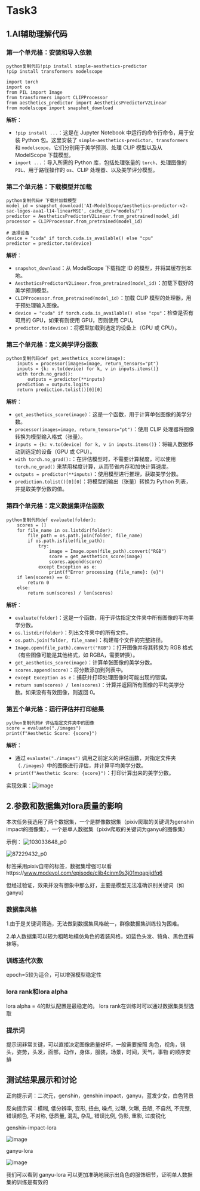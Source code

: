 # Task3

## 1.AI辅助理解代码

### 第一个单元格：安装和导入依赖

```
python复制代码!pip install simple-aesthetics-predictor
!pip install transformers modelscope

import torch
import os
from PIL import Image
from transformers import CLIPProcessor
from aesthetics_predictor import AestheticsPredictorV2Linear
from modelscope import snapshot_download
```

**解析**：

- `!pip install ...`：这是在 Jupyter Notebook 中运行的命令行命令，用于安装 Python 包。这里安装了 `simple-aesthetics-predictor`、`transformers` 和 `modelscope`，它们分别用于美学预测、处理 CLIP 模型以及从 ModelScope 下载模型。
- `import ...`：导入所需的 Python 库，包括处理张量的 `torch`、处理图像的 `PIL`、用于路径操作的 `os`、CLIP 处理器、以及美学评分模型。

### 第二个单元格：下载模型并加载

```
python复制代码# 下载并加载模型
model_id = snapshot_download('AI-ModelScope/aesthetics-predictor-v2-sac-logos-ava1-l14-linearMSE', cache_dir="models/")
predictor = AestheticsPredictorV2Linear.from_pretrained(model_id)
processor = CLIPProcessor.from_pretrained(model_id)

# 选择设备
device = "cuda" if torch.cuda.is_available() else "cpu"
predictor = predictor.to(device)
```

**解析**：

- `snapshot_download`：从 ModelScope 下载指定 ID 的模型，并将其缓存到本地。
- `AestheticsPredictorV2Linear.from_pretrained(model_id)`：加载下载好的美学预测模型。
- `CLIPProcessor.from_pretrained(model_id)`：加载 CLIP 模型的处理器，用于预处理输入图像。
- `device = "cuda" if torch.cuda.is_available() else "cpu"`：检查是否有可用的 GPU，如果有则使用 GPU，否则使用 CPU。
- `predictor.to(device)`：将模型加载到选定的设备上（GPU 或 CPU）。

### 第三个单元格：定义美学评分函数

```
python复制代码def get_aesthetics_score(image):
    inputs = processor(images=image, return_tensors="pt")
    inputs = {k: v.to(device) for k, v in inputs.items()}
    with torch.no_grad():
        outputs = predictor(**inputs)
    prediction = outputs.logits
    return prediction.tolist()[0][0]
```

**解析**：

- `get_aesthetics_score(image)`：这是一个函数，用于计算单张图像的美学分数。
- `processor(images=image, return_tensors="pt")`：使用 CLIP 处理器将图像转换为模型输入格式（张量）。
- `inputs = {k: v.to(device) for k, v in inputs.items()}`：将输入数据移动到选定的设备（GPU 或 CPU）。
- `with torch.no_grad():`：在评估模型时，不需要计算梯度，可以使用 `torch.no_grad()` 来禁用梯度计算，从而节省内存和加快计算速度。
- `outputs = predictor(**inputs)`：使用模型进行推理，获取美学分数。
- `prediction.tolist()[0][0]`：将模型的输出（张量）转换为 Python 列表，并提取美学分数的值。

### 第四个单元格：定义数据集评估函数

```
python复制代码def evaluate(folder):
    scores = []
    for file_name in os.listdir(folder):
        file_path = os.path.join(folder, file_name)
        if os.path.isfile(file_path):
            try:
                image = Image.open(file_path).convert("RGB")
                score = get_aesthetics_score(image)
                scores.append(score)
            except Exception as e:
                print(f"Error processing {file_name}: {e}")
    if len(scores) == 0:
        return 0
    else:
        return sum(scores) / len(scores)
```

**解析**：

- `evaluate(folder)`：这是一个函数，用于评估指定文件夹中所有图像的平均美学分数。
- `os.listdir(folder)`：列出文件夹中的所有文件。
- `os.path.join(folder, file_name)`：构建每个文件的完整路径。
- `Image.open(file_path).convert("RGB")`：打开图像并将其转换为 RGB 格式（有些图像可能是其他格式，如 RGBA，需要转换）。
- `get_aesthetics_score(image)`：计算单张图像的美学分数。
- `scores.append(score)`：将分数添加到列表中。
- `except Exception as e`：捕获并打印处理图像时可能出现的错误。
- `return sum(scores) / len(scores)`：计算并返回所有图像的平均美学分数。如果没有有效图像，则返回 0。

### 第五个单元格：运行评估并打印结果

```
python复制代码# 评估指定文件夹中的图像
score = evaluate("./images")
print(f"Aesthetic Score: {score}")
```

**解析**：

- 通过 `evaluate("./images")` 调用之前定义的评估函数，对指定文件夹（`./images`）中的图像进行评估，并计算平均美学分数。
- `print(f"Aesthetic Score: {score}")`：打印计算出来的美学分数。

实现效果：![image](https://github.com/user-attachments/assets/f5dc5775-73fa-46ef-b7ad-d5a1ab6da54c)

## 2.参数和数据集对lora质量的影响

本次任务我选用了两个数据集，一个是群像数据集（pixiv爬取的关键词为genshin impact的图像集），一个是单人数据集（pixiv爬取的关键词为ganyu的图像集）

示例：
![103033648_p0](https://github.com/user-attachments/assets/fd8e5858-e4d1-4e0b-aa82-ffad44357e08)

![87229432_p0](https://github.com/user-attachments/assets/5c8c5e99-834c-42cd-b31c-0c72cacb3b83)

标签采用pixiv自带的标签，数据集增强可以看https://www.modevol.com/episode/clib4cinm9s3j01mqapijdfq6

但经过验证，效果并没有想象中那么好，主要是模型无法准确识别关键词（如ganyu）

### 数据集风格

1.由于是关键词筛选，无法做到数据集风格统一，群像数据集训练较为困难。

2.单人数据集可以较为粗略地模仿角色的着装风格，如蓝色头发、犄角、黑色连裤袜等。

### 训练迭代次数

epoch=5较为适合，可以增强模型稳定性

### lora rank和lora alpha

lora alpha = 4的默认配置是最稳定的。 lora rank在训练时可以通过数据集类型选取

### 提示词

提示词非常关键，可以直接决定图像质量好坏，一般需要按照 角色，视角，镜头，姿势，头发，面部，动作，身体，服装，场景，时间，天气，事物 的顺序安排

## 测试结果展示和讨论

正向提示词：二次元，genshin，genshin impact，ganyu，蓝发少女，白色背景

反向提示词：模糊, 低分辨率, 变形, 扭曲, 噪点, 过曝, 欠曝, 丑陋, 不自然, 不完整, 错误颜色, 不对称, 低质量, 混乱, 杂乱, 错误比例, 伪影, 重影, 过度锐化

genshin-impact-lora

![image](https://github.com/user-attachments/assets/f1fbdfd2-6a43-46e4-874f-7c7614245225)

ganyu-lora

![image](https://github.com/user-attachments/assets/caa1f0c1-3002-4855-a3fd-2925d856e6a6)

我们可以看到 ganyu-lora 可以更加准确地展示出角色的服饰细节，证明单人数据集的训练是有效的

